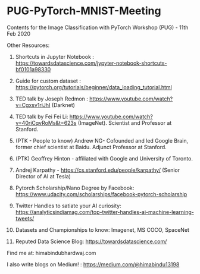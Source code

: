 # PUG-PyTorch-MNIST-Meeting
Contents for the Image Classification with PyTorch Workshop (PUG) - 11th Feb 2020

Other Resources:

1. Shortcuts in Jupyter Notebook : https://towardsdatascience.com/jypyter-notebook-shortcuts-bf0101a98330

2. Guide for custom dataset : https://pytorch.org/tutorials/beginner/data_loading_tutorial.html

3. TED talk by Joseph Redmon : https://www.youtube.com/watch?v=Cgxsv1riJhI (Darknet)

4. TED talk by Fei Fei Li: https://www.youtube.com/watch?v=40riCqvRoMs&t=623s (ImageNet). Scientist and Professor at Stanford. 

5. (PTK - People to know) Andrew NG- Cofounded and led Google Brain, former chief scientist at Baidu. Adjunct Professor at Stanford.

6. (PTK) Geoffrey Hinton - affiliated with Google and University of Toronto. 

7. Andrej Karpathy - https://cs.stanford.edu/people/karpathy/ (Senior Director of AI at Tesla)

8. Pytorch Scholarship/Nano Degree by Facebook: https://www.udacity.com/scholarships/facebook-pytorch-scholarship

9. Twitter Handles to satiate your AI curiosity: https://analyticsindiamag.com/top-twitter-handles-ai-machine-learning-tweets/

10. Datasets and Championships to know: Imagenet, MS COCO, SpaceNet

11. Reputed Data Science Blog: https://towardsdatascience.com/

Find me at: himabindubhardwaj.com 

I also write blogs on Medium! : https://medium.com/@himabindu13198
